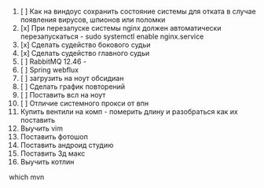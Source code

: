 1. [ ] Как на виндоус сохранить состояние системы для отката в случае появления вирусов, шпионов или поломки
2. [x] При перезапуске системы nginx должен автоматически перезапускаться - sudo systemctl enable nginx.service 
3. [x] Сделать судейство бокового судьи
4. [x] Сделать судейство главного судьи
5. [ ] RabbitMQ 12.46 - 
6. [ ] Spring webflux
7. [ ] загрузить на ноут обсидиан
8. [ ] Сделать график повторений 
9. [ ] Поставить всл на ноут
10. [ ] Отличие системного прокси от впн 
11. Купить вентили на комп - померить длину и разобраться как их поставить 
12. Выучить vim
13. Поставить фотошоп
14. Поставить андроид студию
15. Поставить 3д макс
16. Выучить котлин



which mvn
